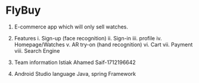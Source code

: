 # FlyBuy
1. E-commerce app which will only sell watches.
2. Features
	i. Sign-up (face recognition)
	ii. Sign-in
	iii. profile
	iv. Homepage/Watches
	v. AR try-on (hand recognition)
	vi. Cart
	vii. Payment
	viii. Search Engine
	
3. Team information
	Istiak Ahamed Saif-1712196642
	
4. Android Studio 
	 language Java, spring Framework 
